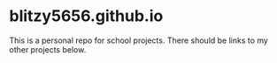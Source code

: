 # blitzy5656.github.io
This is a personal repo for school projects. There should be links to my other projects below. 
